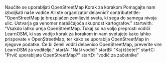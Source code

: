 Naučite se uporabljati OpenStreetMap Korak za korakom
Pomagajte nam izboljšati naše vodiče
Ali ste organizator delavnic?
contributetitle: "OpenStreetMap je brezplačen zemljevid sveta, ki sega do samega nivoja ulic. Ustvarja ga venomer naraščajoča skupnost kartografov."
startwith: "Vsakdo lahko ureja OpenStreetMap. Tukaj so na voljo preprosti vodiči LearnOSM, ki vas vodijo korak za korakom in vam svetujejo kako lahko prispevate v OpenStreetMap, ter kako se uporablja OpenStreetMap in njegove podatke. Če bi želeli voditi delavnico OpenStreetMap, preverite vire LearnOSM za voditelje."
startA: "Naši vodiči"
startB: "Kaj iščete?"
startC: "Prvič uporabljate OpenStreetMap?"
startD: "vodič za začetnike"
